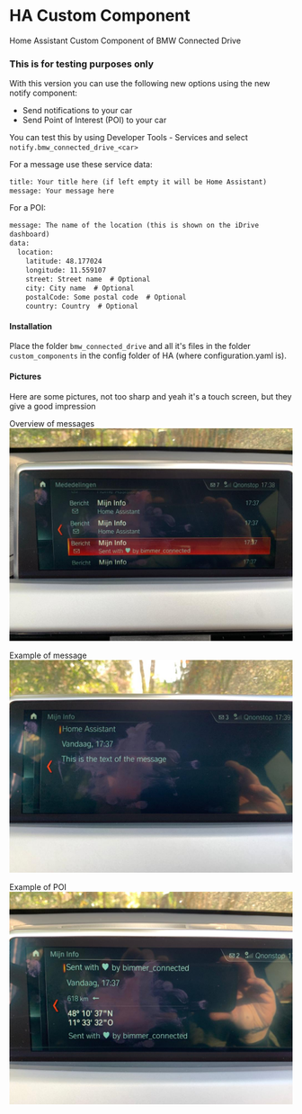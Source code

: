 # HA Custom Component
Home Assistant Custom Component of BMW Connected Drive

### This is for testing purposes only
With this version you can use the following new options using the new notify component:
* Send notifications to your car
* Send Point of Interest (POI) to your car

You can test this by using Developer Tools - Services and select `notify.bmw_connected_drive_<car>`

For a message use these service data:
```
title: Your title here (if left empty it will be Home Assistant)
message: Your message here
```

For a POI:
```
message: The name of the location (this is shown on the iDrive dashboard)
data:
  location:
    latitude: 48.177024
    longitude: 11.559107
    street: Street name  # Optional
    city: City name  # Optional
    postalCode: Some postal code  # Optional
    country: Country  # Optional
```

#### Installation
Place the folder `bmw_connected_drive` and all it's files in the folder `custom_components` in the config folder of HA (where configuration.yaml is).

#### Pictures
Here are some pictures, not too sharp and yeah it's a touch screen, but they give a good impression

Overview of messages
![Example 1](/pictures/example_1.jpg)

Example of message
![Example 2](/pictures/example_2.jpg)

Example of POI
![Example 3](/pictures/example_3.jpg)
